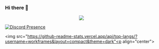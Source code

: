 ### Hi there 👋
<p align = "center"><img src = "https://github-widgetbox.vercel.app/api/profile?username=workframes&data=followers,repositories,stars,commits"></p>

[![Discord Presence](https://lanyard.cnrad.dev/api/689344187392589845)](https://discord.com/users/689344187392589845)


 <img src="https://github-readme-stats.vercel.app/api/top-langs/?username=workframes&layout=compact&theme=dark"<p align="center">
